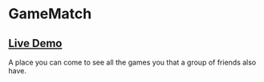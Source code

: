 # GameMatch

## [Live Demo](https://gamematch.stevenwing.dev/)

A place you can come to see all the games you that a group of friends also have.

